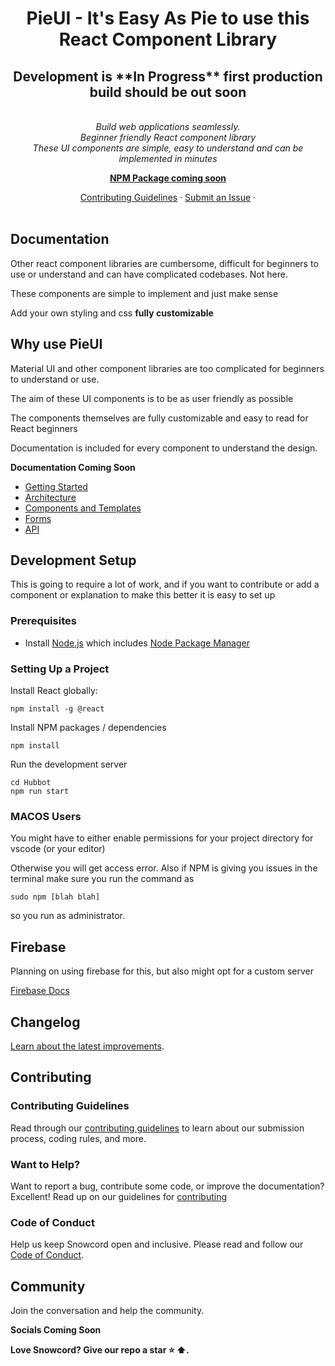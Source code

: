 <h1 align="center">PieUI - It's Easy As Pie to use this React Component Library</h1>
  <h2 align="center">Development is **In Progress** first production build should be out soon</h2>

<p align="center">
  <br>
  <i>Build web applications seamlessly.
    <br> Beginner friendly React component library
    <br> These UI components are simple, easy to understand and can be implemented in minutes</i>
  <br>
</p>

<p align="center">
  <a href="#"><strong>NPM Package coming soon</strong></a>
  <br>
</p>

<p align="center">
  <a href="CONTRIBUTING.md">Contributing Guidelines</a>
  ·
  <a href="#">Submit an Issue</a>
  ·
  <br>
  <br>
</p>

## Documentation

Other react component libraries are cumbersome, difficult for beginners to use or understand and can have complicated codebases. 
Not here.

These components are simple to implement and just make sense

Add your own styling and css **fully customizable**

## Why use PieUI

Material UI and other component libraries are too complicated for beginners to understand or use. 

The aim of these UI components is to be as user friendly as possible

The components themselves are fully customizable and easy to read for React beginners

Documentation is included for every component to understand the design.

**Documentation Coming Soon**
- [Getting Started][quickstart]
- [Architecture][architecture]
- [Components and Templates][componentstemplates]
- [Forms][forms]
- [API][api]

## Development Setup

This is going to require a lot of work, and if you want to contribute or add a component or explanation to make this better it is easy to set up

### Prerequisites

- Install [Node.js] which includes [Node Package Manager][npm]

### Setting Up a Project

Install React globally:

```
npm install -g @react
```

Install NPM packages / dependencies

```
npm install
```

Run the development server

```
cd Hubbot
npm run start
```

### MACOS Users

You might have to either enable permissions for your project directory for vscode (or your editor)

Otherwise you will get access error. Also if NPM is giving you issues in the terminal make sure you run the command as 

``sudo npm [blah blah]``

so you run as administrator.

## Firebase

Planning on using firebase for this, but also might opt for a custom server

[Firebase Docs](https://firebase.google.com/docs/database)

## Changelog

[Learn about the latest improvements][changelog].

## Contributing

### Contributing Guidelines

Read through our [contributing guidelines][contributing] to learn about our submission process, coding rules, and more.

### Want to Help?

Want to report a bug, contribute some code, or improve the documentation? Excellent! Read up on our guidelines for [contributing][contributing]

### Code of Conduct

Help us keep Snowcord open and inclusive. Please read and follow our [Code of Conduct][codeofconduct].

## Community

Join the conversation and help the community.

**Socials Coming Soon**

**Love Snowcord? Give our repo a star :star: :arrow_up:.**

[contributing]: CONTRIBUTING.md
[quickstart]: https://angular.io/start
[changelog]: CHANGELOG.md
[ng]: https://angular.io
[documentation]: https://angular.io/docs
[angularmaterial]: https://material.angular.io/
[cli]: https://cli.angular.io/
[architecture]: https://angular.io/guide/architecture
[componentstemplates]: https://angular.io/guide/displaying-data
[forms]: https://angular.io/guide/forms-overview
[api]: https://angular.io/api
[angularelements]: https://angular.io/guide/elements
[ssr]: https://angular.io/guide/universal
[schematics]: https://angular.io/guide/schematics
[lazyloading]: https://angular.io/guide/lazy-loading-ngmodules
[node.js]: https://nodejs.org/
[npm]: https://www.npmjs.com/get-npm
[codeofconduct]: CODE_OF_CONDUCT.md
[twitter]: https://www.twitter.com/angular
[discord]: https://discord.gg/angular
[gitter]: https://gitter.im/angular/angular
[stackoverflow]: https://stackoverflow.com/questions/tagged/angular
[youtube]: https://youtube.com/angular
[meetup]: https://www.meetup.com/find/?keywords=angular
[animations]: https://angular.io/guide/animations

  
